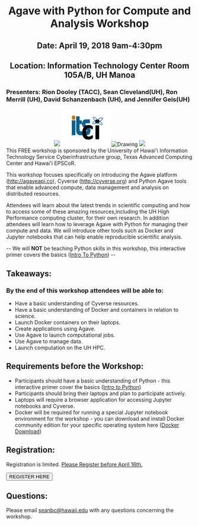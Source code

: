 
<center><h1>Agave with Python for Compute and Analysis Workshop</h1>
<h2>Date: April 19, 2018 9am-4:30pm</h2>
<h2>Location: Information Technology Center Room 105A/B, UH Manoa</h2></center>
<h3>Presenters: Rion Dooley (TACC), Sean Cleveland(UH), Ron Merrill (UH), David Schanzenbach (UH), and Jennifer Geis(UH)</h3>
<center>
<img src="https://www.hawaii.edu/wp/wp-content/uploads/2016/06/seal-name@2x.png"/>
<img src="img/ci-logo.png" alt="Drawing" style="height: 100px;"/>
<img src="http://www.hawaii.edu/epscor/wp-content/uploads/2018/03/logo-epscor-and-ikewai.jpg" alt="Drawing" style="height: 100px;"/>
<img src="https://www.raspberrypi.org/app/themes/mind-control/images/icons/tacc.png" width="300px">
</center>
This FREE workshop is sponsored by the University of Hawai'i Information Technology Service Cyberinfrastructure group, Texas Advanced Computing Center and Hawai'i EPSCoR.

This workshop focuses specifically on introducing the Agave platform (http://agaveapi.co), Cyverse (http://cyverse.org) and Python Agave tools that enable advanced compute, data management and analysis on distributed resources.

Attendees will learn about the latest trends in scientific computing and how to access some of these amazing resources,including the UH High Performance computing cluster, for their own research.  In addition attendees will learn how to leverage Agave with Python for managing their compute and data.  We will introduce other tools such as Docker and Jupyter notebooks that can help enable reproducible scientific analysis.

-- We will <b>NOT</b> be teaching Python skills in this workshop, this interactive primer covers the basics (<a href="https://campus.datacamp.com/courses/intro-to-python-for-data-science">Intro To Python</a>) --

## Takeaways:

### By the end of this workshop attendees will be able to:
* Have a basic understanding of Cyverse resources.
* Have a basic understanding of Docker and containers in relation to science.
* Launch Docker containers on their laptops.
* Create applications using Agave.
* Use Agave to launch computational jobs.
* Use Agave to manage data.
* Launch computation on the UH HPC.


## Requirements before the Workshop:
* Participants should have a basic understanding of Python - this interactive primer cover the basics (<a href="https://campus.datacamp.com/courses/intro-to-python-for-data-science">Intro to Python</a>)
* Participants should bring their laptops and plan to participate actively.
* Laptops will require a browser application for accessing Jupyter notebooks and Cyverse.  
* Docker will be required for running a special Jupyter notebook environment for the workshop - you can download and install Docker community edition for your specific operating system here (<a href="https://store.docker.com/search?type=edition&offering=community">Docker Download</a>)


## Registration:
Registration is limited. <u>Please Register before April 16th.</u>

<input type="button" onclick="location.href='https://docs.google.com/forms/d/e/1FAIpQLSe3sKhfUPb9T4OnUM7ZC-W-P5zdC5aj7_aqpmM1x9eHsXUArw/viewform?usp=sf_link';" value="REGISTER HERE" />

## Questions:
Please email seanbc@hawaii.edu with any questions concerning the workshop.
